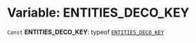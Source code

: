 # Variable: ENTITIES\_DECO\_KEY

`Const` **ENTITIES\_DECO\_KEY**: typeof [`ENTITIES_DECO_KEY`](/en/auto-docs/core/variables/ENTITIES_DECO_KEY.md)

